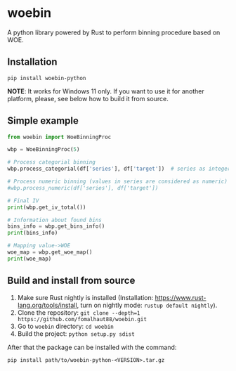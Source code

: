 # woebin

A python library powered by Rust to perform binning procedure based on WOE.

## Installation

```
pip install woebin-python
```

**NOTE**: It works for Windows 11 only. If you want to use it for another platform, please, see below how to build it from source.

## Simple example

```python
from woebin import WoeBinningProc

wbp = WoeBinningProc(5)

# Process categorial binning
wbp.process_categorial(df['series'], df['target'])  # series as integers, target as 0-1 or boolean

# Process numeric binning (values in series are considered as numeric)
#wbp.process_numeric(df['series'], df['target'])

# Final IV
print(wbp.get_iv_total())

# Information about found bins
bins_info = wbp.get_bins_info()
print(bins_info)

# Mapping value->WOE
woe_map = wbp.get_woe_map()
print(woe_map)
```

## Build and install from source

1. Make sure Rust nightly is installed (Installation: https://www.rust-lang.org/tools/install, turn on nightly mode: `rustup default nightly`).
2. Clone the repository: `git clone --depth=1 https://github.com/fomalhaut88/woebin.git`
3. Go to `woebin` directory: `cd woebin`
4. Build the project: `python setup.py sdist`

After that the package can be installed with the command:

```
pip install path/to/woebin-python-<VERSION>.tar.gz
```
